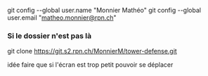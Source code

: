 git config --global user.name "Monnier Mathéo"
git config --global user.email "matheo.monnier@rpn.ch"

### Si le dossier n'est pas là

git clone https://git.s2.rpn.ch/MonnierM/tower-defense.git

idée faire que si l'écran est trop petit pouvoir se déplacer
